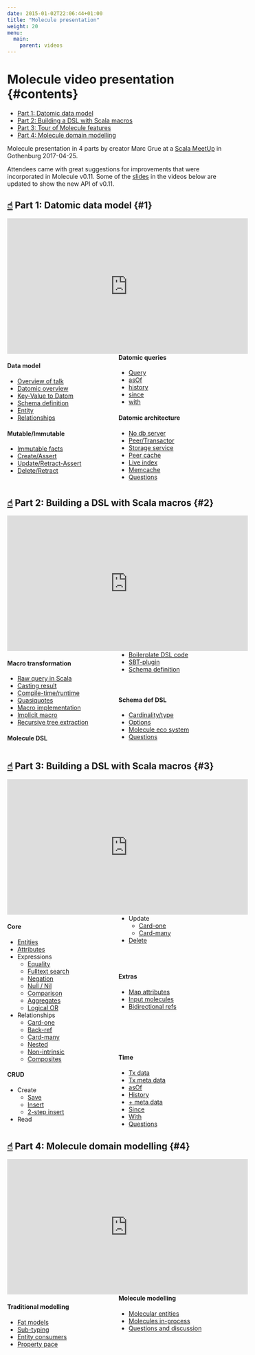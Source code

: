 ```yaml
---
date: 2015-01-02T22:06:44+01:00
title: "Molecule presentation"
weight: 20
menu:
  main:
    parent: videos
---
```


# Molecule video presentation {#contents}

- [Part 1: Datomic data model](#1:e8a80e11a9ea81b9e6071cec3c4864a9)
- [Part 2: Building a DSL with Scala macros](#2:e8a80e11a9ea81b9e6071cec3c4864a9)
- [Part 3: Tour of Molecule features](#3:e8a80e11a9ea81b9e6071cec3c4864a9)
- [Part 4: Molecule domain modelling](#4:e8a80e11a9ea81b9e6071cec3c4864a9)


Molecule presentation in 4 parts by creator Marc Grue at a [Scala MeetUp](https://www.meetup.com/Scala-Geats/events/238648837/) 
in Gothenburg 2017-04-25. 

Attendees came with great suggestions for improvements that were incorporated in Molecule v0.11. 
Some of the [slides](https://www.slideshare.net/marcgrue/molecule-scala-metadsl-for-datomic-75995679) 
in the videos below are updated to show the new API of v0.11.


## [☝︎](/learn/videos/2017-04-25_Marc_Grue) Part 1: Datomic data model {#1}

<div class="embed-responsive embed-responsive-16by9">
  <iframe id="part1" 
    width="560" 
    height="315" 
    src="https://www.youtube.com/embed//JjX8DYvQRXQ?enablejsapi=1"
    frameborder="0" 
    allowfullscreen></iframe>
</div>

<script type="text/javascript">
  var tag = document.createElement('script');
  tag.id = 'iframe-demo';
  tag.src = 'https://www.youtube.com/iframe_api';
  var firstScriptTag = document.getElementsByTagName('script')[0];
  firstScriptTag.parentNode.insertBefore(tag, firstScriptTag);

  var player1;
  var player2;
  var player3;
  var player4;
  function onYouTubeIframeAPIReady() {
    player1 = new YT.Player('part1', {
        videoId: 'JjX8DYvQRXQ',
        events: {}
    });
    player2 = new YT.Player('part2', {
        videoId: 'bIhVAMd3-EU',
        events: {}
    });
    player3 = new YT.Player('part3', {
        videoId: 'dxMK3jxmzj4',
        events: {}
    });
    player4 = new YT.Player('part4', {
        videoId: 'Y0ttNN_JA1s',
        events: {}
    });
  }
</script>


<div style="column-width: 15em;">
<div class="unbreakable">
    <h4>Data model</h4>
    <ul>
      <li><a onclick="player1.playVideo()" href="#;void;">Overview of talk</a></li>
      <li><a onclick="player1.seekTo(60).playVideo()" href="#;void;">Datomic overview</a></li>
      <li><a onclick="player1.seekTo(99).playVideo()" href="#;void;">Key-Value to Datom</a></li>
      <li><a onclick="player1.seekTo(301).playVideo()" href="#;void;">Schema definition</a></li>
      <li><a onclick="player1.seekTo(565).playVideo()" href="#;void;">Entity</a></li>
      <li><a onclick="player1.seekTo(688).playVideo()" href="#;void;">Relationships</a></li>
    </ul>
</div>
<div class="unbreakable">
    <h4>Mutable/Immutable</h4>
    <ul>
      <li><a onclick="player1.seekTo(845).playVideo()" href="#;void;">Immutable facts</a></li>
      <li><a onclick="player1.seekTo(900).playVideo()" href="#;void;">Create/Assert</a></li>
      <li><a onclick="player1.seekTo(949).playVideo()" href="#;void;">Update/Retract-Assert</a></li>
      <li><a onclick="player1.seekTo(1045).playVideo()" href="#;void;">Delete/Retract</a></li>
    </ul>
</div>
<div class="unbreakable">
    <h4>Datomic queries</h4>
    <ul>
      <li><a onclick="player1.seekTo(1107).playVideo()" href="#;void;">Query</a></li>
      <li><a onclick="player1.seekTo(1297).playVideo()" href="#;void;">asOf</a></li>
      <li><a onclick="player1.seekTo(1340).playVideo()" href="#;void;">history</a></li>
      <li><a onclick="player1.seekTo(1368).playVideo()" href="#;void;">since</a></li>
      <li><a onclick="player1.seekTo(1402).playVideo()" href="#;void;">with</a></li>
    </ul>
</div>
<div class="unbreakable">
    <h4>Datomic architecture</h4>
    <ul>
      <li><a onclick="player1.seekTo(1543).playVideo()" href="#;void;">No db server</a></li>
      <li><a onclick="player1.seekTo(1563).playVideo()" href="#;void;">Peer/Transactor</a></li>
      <li><a onclick="player1.seekTo(1603).playVideo()" href="#;void;">Storage service</a></li>
      <li><a onclick="player1.seekTo(1651).playVideo()" href="#;void;">Peer cache</a></li>
      <li><a onclick="player1.seekTo(1725).playVideo()" href="#;void;">Live index</a></li>
      <li><a onclick="player1.seekTo(1856).playVideo()" href="#;void;">Memcache</a></li>
      <li><a onclick="player1.seekTo(1927).playVideo()" href="#;void;">Questions</a></li>
    </ul>
</div>
</div>



## [☝︎](/learn/videos/2017-04-25_Marc_Grue) Part 2: Building a DSL with Scala macros {#2}


<div class="embed-responsive embed-responsive-16by9">
  <iframe id="part2" 
    width="560" 
    height="315" 
    src="https://www.youtube.com/embed/bIhVAMd3-EU?enablejsapi=1"
    frameborder="0" 
    allowfullscreen></iframe>
</div>

<div style="column-width: 15em;">
<div class="unbreakable">
    <h4>Macro transformation</h4>
    <ul>
      <li><a onclick="player2.seekTo(13).playVideo()" href="#;void;">Raw query in Scala</a></li>
      <li><a onclick="player2.seekTo(151).playVideo()" href="#;void;">Casting result</a></li>
      <li><a onclick="player2.seekTo(187).playVideo()" href="#;void;">Compile-time/runtime</a></li>
      <li><a onclick="player2.seekTo(256).playVideo()" href="#;void;">Quasiquotes</a></li>
      <li><a onclick="player2.seekTo(295).playVideo()" href="#;void;">Macro implementation</a></li>
      <li><a onclick="player2.seekTo(346).playVideo()" href="#;void;">Implicit macro</a></li>
      <li><a onclick="player2.seekTo(397).playVideo()" href="#;void;">Recursive tree extraction</a></li>
    </ul>
</div>
<div class="unbreakable">
    <h4>Molecule DSL</h4>
    <ul>
      <li><a onclick="player2.seekTo(519).playVideo()" href="#;void;">Boilerplate DSL code</a></li>
      <li><a onclick="player2.seekTo(661).playVideo()" href="#;void;">SBT-plugin</a></li>
      <li><a onclick="player2.seekTo(686).playVideo()" href="#;void;">Schema definition</a>
        <br>
        <br>
        <br>
      </li>
    </ul>
</div>
<div class="unbreakable">
    <h4>Schema def DSL</h4>
    <ul>
      <li><a onclick="player2.seekTo(730).playVideo()" href="#;void;">Cardinality/type</a></li>
      <li><a onclick="player2.seekTo(806).playVideo()" href="#;void;">Options</a></li>
      <li><a onclick="player2.seekTo(824).playVideo()" href="#;void;">Molecule eco system</a></li>
      <li><a onclick="player2.seekTo(892).playVideo()" href="#;void;">Questions</a></li>
    </ul>
</div>
</div>




## [☝︎](/learn/videos/2017-04-25_Marc_Grue) Part 3: Building a DSL with Scala macros {#3}


<div class="embed-responsive embed-responsive-16by9">
  <iframe id="part3" 
    width="560" 
    height="315" 
    src="https://www.youtube.com/embed/dxMK3jxmzj4?enablejsapi=1"
    frameborder="0" 
    allowfullscreen></iframe>
</div>

<div style="column-width: 15em; width: 100%;">
<div class="unbreakable">
    <h4>Core</h4>
    <ul>
      <li><a onclick="player3.seekTo(37).playVideo()" href="#;void;">Entities</a></li>
      <li><a onclick="player3.seekTo(134).playVideo()" href="#;void;">Attributes</a></li>
      <li>Expressions
        <ul>
          <li><a onclick="player3.seekTo(306).playVideo()" href="#;void;">Equality</a></li>
          <li><a onclick="player3.seekTo(361).playVideo()" href="#;void;">Fulltext search</a></li>
          <li><a onclick="player3.seekTo(390).playVideo()" href="#;void;">Negation</a></li>
          <li><a onclick="player3.seekTo(398).playVideo()" href="#;void;">Null / Nil</a></li>
          <li><a onclick="player3.seekTo(412).playVideo()" href="#;void;">Comparison</a></li>
          <li><a onclick="player3.seekTo(417).playVideo()" href="#;void;">Aggregates</a></li>
          <li><a onclick="player3.seekTo(443).playVideo()" href="#;void;">Logical OR</a></li>
        </ul>
      </li>
      <li>Relationships
        <ul>        
          <li><a onclick="player3.seekTo(486).playVideo()" href="#;void;">Card-one</a></li>
          <li><a onclick="player3.seekTo(618).playVideo()" href="#;void;">Back-ref</a></li>
          <li><a onclick="player3.seekTo(712).playVideo()" href="#;void;">Card-many</a></li>
          <li><a onclick="player3.seekTo(758).playVideo()" href="#;void;">Nested</a></li>
          <li><a onclick="player3.seekTo(817).playVideo()" href="#;void;">Non-intrinsic</a></li>
          <li><a onclick="player3.seekTo(878).playVideo()" href="#;void;">Composites</a></li>
        </ul>
      </li>
    </ul>
</div>
<div class="unbreakable">
    <h4>CRUD</h4>
    <ul>
        <li>Create
            <ul>                       
              <li><a onclick="player3.seekTo(1073).playVideo()" href="#;void;">Save</a></li>
              <li><a onclick="player3.seekTo(1088).playVideo()" href="#;void;">Insert</a></li>
              <li><a onclick="player3.seekTo(1162).playVideo()" href="#;void;">2-step insert</a></li>
            </ul>
        </li>
        <li>Read</li>
        <li>Update
            <ul>
              <li><a onclick="player3.seekTo(1240).playVideo()" href="#;void;">Card-one</a></li>
              <li><a onclick="player3.seekTo(1312).playVideo()" href="#;void;">Card-many</a></li>
            </ul>
        </li>
        <li><a onclick="player3.seekTo(1425).playVideo()" href="#;void;">Delete</a></li>
    </ul>
    <br>
    <br>
</div>
<div class="unbreakable">
    <h4>Extras</h4>
    <ul>
      <li><a onclick="player3.seekTo(1478).playVideo()" href="#;void;">Map attributes</a></li>
      <li><a onclick="player3.seekTo(1668).playVideo()" href="#;void;">Input molecules</a></li>
      <li><a onclick="player3.seekTo(1747).playVideo()" href="#;void;">Bidirectional refs</a></li>
    </ul>
    <br>
    <br>
    <br>
    <br>
</div>
<div class="unbreakable">
    <h4>Time</h4>
    <ul>
      <li><a onclick="player3.seekTo(1936).playVideo()" href="#;void;">Tx data</a></li>
      <li><a onclick="player3.seekTo(2429).playVideo()" href="#;void;">Tx meta data</a></li>
      <li><a onclick="player3.seekTo(2715).playVideo()" href="#;void;">asOf</a></li>
      <li><a onclick="player3.seekTo(2941).playVideo()" href="#;void;">History</a></li>
      <li><a onclick="player3.seekTo(3095).playVideo()" href="#;void;">+ meta data</a></li>
      <li><a onclick="player3.seekTo(3117).playVideo()" href="#;void;">Since</a></li>
      <li><a onclick="player3.seekTo(3130).playVideo()" href="#;void;">With</a></li>
      <li><a onclick="player3.seekTo(3329).playVideo()" href="#;void;">Questions</a></li>
    </ul>
</div>
</div>



## [☝︎](/learn/videos/2017-04-25_Marc_Grue) Part 4: Molecule domain modelling {#4}


<div class="embed-responsive embed-responsive-16by9">
  <iframe id="part4" 
    width="560" 
    height="315" 
    src="https://www.youtube.com/embed/Y0ttNN_JA1s?enablejsapi=1" 
    frameborder="0" 
    allowfullscreen></iframe>
</div>

<div style="column-width: 15em;">
<div class="unbreakable">
    <h4>Traditional modelling</h4>
    <ul>
      <li><a onclick="player4.playVideo()" href="#;void;">Fat models</a></li>
      <li><a onclick="player4.seekTo(42).playVideo()" href="#;void;">Sub-typing</a></li>
      <li><a onclick="player4.seekTo(65).playVideo()" href="#;void;">Entity consumers</a></li>
      <li><a onclick="player4.seekTo(149).playVideo()" href="#;void;">Property pace</a></li>
    </ul>
</div>
<div class="unbreakable">
    <h4>Molecule modelling</h4>
    <ul>
      <li><a onclick="player4.seekTo(193).playVideo()" href="#;void;">Molecular entities</a></li>
      <li><a onclick="player4.seekTo(402).playVideo()" href="#;void;">Molecules in-process</a></li>
      <li><a onclick="player4.seekTo(517).playVideo()" href="#;void;">Questions and discussion</a></li>
    </ul>
</div>
</div>


<br>